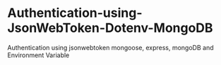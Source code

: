 # Authentication-using-JsonWebToken-Dotenv-MongoDB
Authentication using jsonwebtoken mongoose, express, mongoDB and Environment Variable
